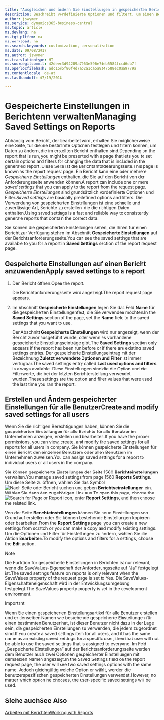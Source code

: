 ```yaml
---
title: "Ausgleichen und ändern Sie Einstellungen in gespeicherten Berichten | Microsoft Docs"
description: Beschreibt vordefinierte Optionen und filtert, um einen Bericht anzupassen und die richtigen Daten zu generieren.
author: jswymer
ms.service: dynamics365-business-central
ms.topic: article
ms.devlang: na
ms.tgt_pltfrm: na
ms.workload: na
ms.search.keywords: customization, personalization
ms.date: 09/08/2017
ms.author: jswymer
ms.translationtype: HT
ms.sourcegitcommit: 42deec3d94209a7963e596e7deb5584fccd6db7f
ms.openlocfilehash: adc15d5f80f4d7ab2a1ca5a8247588ec0aa9779a
ms.contentlocale: de-at
ms.lasthandoff: 07/19/2018

---
```

# <a name="managing-saved-settings-on-reports"></a><span data-ttu-id="af5ed-103">Gespeicherte Einstellungen in Berichtenn verwalten</span><span class="sxs-lookup"><span data-stu-id="af5ed-103">Managing Saved Settings on Reports</span></span>
<span data-ttu-id="af5ed-104">Abhängig vom Bericht, der bearbeitet wird, erhalten Sie möglicherweise eine Seite, für die Sie bestimmte Optionen festlegen und filtern können, um Daten zu ändern, die im erstellten Bericht enthalten sind.</span><span class="sxs-lookup"><span data-stu-id="af5ed-104">Depending on the report that is run, you might be presented with a page that lets you to set certain options and filters for changing the data that is included in the generated report.</span></span> <span data-ttu-id="af5ed-105">Diese Seite ist die Berichtanfordearungsseite.</span><span class="sxs-lookup"><span data-stu-id="af5ed-105">This page is known as the report request page.</span></span> <span data-ttu-id="af5ed-106">Ein Bericht kann eine oder mehrere *Gespeicherte Einstellungen* enthalten, die Sie auf den Bericht von der Anforderungsseite anwenden können.</span><span class="sxs-lookup"><span data-stu-id="af5ed-106">A report can include one or more *saved settings* that you can apply to the report from the request page.</span></span> <span data-ttu-id="af5ed-107">*Gespeicherte Einstellungen* sind grundsätzlich vordefinierte Optionen und Filter.</span><span class="sxs-lookup"><span data-stu-id="af5ed-107">*Saved settings* are basically predefined options and filters.</span></span> <span data-ttu-id="af5ed-108">Die Verwendung von gespeicherten Einstellungen ist eine schnelle und zuverlässige Art, Berichte zu erstellen, die die richtigen Daten enthalten.</span><span class="sxs-lookup"><span data-stu-id="af5ed-108">Using saved settings is a fast and reliable way to consistently generate reports that contain the correct data.</span></span>

<span data-ttu-id="af5ed-109">Sie können die gespeicherten Einstellungen sehen, die Ihnen für einen Bericht zur Verfügung stehen im Abschnitt **Gespeicherte Einstellungen** auf der Berichtsanforderungsseite.</span><span class="sxs-lookup"><span data-stu-id="af5ed-109">You can see the saved settings that are available to you for a report in **Saved Settings** section of the report request page.</span></span>  

## <a name="apply-saved-settings-to-a-report"></a><span data-ttu-id="af5ed-110">Gespeicherte Einstellungen auf einen Bericht anzuwenden</span><span class="sxs-lookup"><span data-stu-id="af5ed-110">Apply saved settings to a report</span></span>
1. <span data-ttu-id="af5ed-111">Den Bericht öffnen.</span><span class="sxs-lookup"><span data-stu-id="af5ed-111">Open the report.</span></span>

   <span data-ttu-id="af5ed-112">Die Berichtanforderungsseite wird angezeigt.</span><span class="sxs-lookup"><span data-stu-id="af5ed-112">The report request page appears.</span></span>    
2. <span data-ttu-id="af5ed-113">Im Abschnitt **Gespeicherte Einstellungen** legen Sie das Feld **Name** für die gespeicherten Einstellungenfest, die Sie verwenden möchten.</span><span class="sxs-lookup"><span data-stu-id="af5ed-113">In the **Saved Settings** section of the page, set the **Name** field  to the saved settings that you want to use.</span></span>

   <span data-ttu-id="af5ed-114">Der Abschnitt **Gespeicherte Einstellungen** wird nur angezeigt, wenn der Bericht zuvor ausgeführt wurde, oder wenn es vorhandene gespeicherte Einstellungseinträge gibt.</span><span class="sxs-lookup"><span data-stu-id="af5ed-114">The **Saved Settings** section only appears if the report has been run before or if there are existing saved settings entries.</span></span> <span data-ttu-id="af5ed-115">Der gespeicherte Einstellungseintrag mit der Bezeichnung **Zuletzt verwendete Optionen und Filter** ist immer verfügbar.</span><span class="sxs-lookup"><span data-stu-id="af5ed-115">The saved settings entry called **Last used options and filters** is always available.</span></span> <span data-ttu-id="af5ed-116">Diese Einstellungen sind die die Option und die Filterwerte, die bei der letzten Berichterstellung verwendet wurden.</span><span class="sxs-lookup"><span data-stu-id="af5ed-116">These settings are the option and filter values that were used the last time you ran the report.</span></span>

## <a name="create-and-modify-saved-settings-for-all-users"></a><span data-ttu-id="af5ed-117">Erstellen und Ändern gespeicherter Einstellungen für alle Benutzer</span><span class="sxs-lookup"><span data-stu-id="af5ed-117">Create and modify saved settings for all users</span></span>
<span data-ttu-id="af5ed-118">Wenn Sie die richtigen Berechtigungen haben, können Sie die gespeicherten Einstellungen für alle Berichte für alle Benutzer im Unternehmen anzeigen, erstellen und bearbeiten.</span><span class="sxs-lookup"><span data-stu-id="af5ed-118">If you have the proper permissions, you can view, create, and modify the saved settings for all reports for all users in company.</span></span> <span data-ttu-id="af5ed-119">Sie können gespeicherte Einstellungen für einen Bericht den einzelnen Benutzern oder allen Benutzern im Unternehmen zuweisen.</span><span class="sxs-lookup"><span data-stu-id="af5ed-119">You can assign saved settings for a report to individual users or all users in the company.</span></span>

<span data-ttu-id="af5ed-120">Sie können gespeicherte Einstellungen der Seite 1560 **Berichteinstellungen** verwalten.</span><span class="sxs-lookup"><span data-stu-id="af5ed-120">You manage saved settings from page 1560 **Reports Settings**.</span></span> <span data-ttu-id="af5ed-121">Um diese Seite zu öffnen, wählen Sie das Symbol ![Nach Seite oder Bericht suchen](media/ui-search/search_small.png "Nach Seite oder Bericht suchen") und geben **Berichtseinstellungen** ein. Wählen Sie dann den zugehörigen Link aus.</span><span class="sxs-lookup"><span data-stu-id="af5ed-121">To open this page, choose the ![Search for Page or Report](media/ui-search/search_small.png "Search for Page or Report icon") icon, enter **Report Settings**, and then choose the related link.</span></span>

<span data-ttu-id="af5ed-122">Von der Seite **Berichteinstellungen** können Sie neue Einstellungen von Grund auf erstellen oder Sie können bestehende Einstellungen kopieren oder bearbeiten.</span><span class="sxs-lookup"><span data-stu-id="af5ed-122">From the **Report Settings** page, you can create a new settings from scratch or you can make a copy and modify existing settings.</span></span> <span data-ttu-id="af5ed-123">Um die Optionen und Filter für Einstellungen zu ändern, wählen Sie die Aktion **Bearbeiten**.</span><span class="sxs-lookup"><span data-stu-id="af5ed-123">To modify the options and filters for a settings, choose the **Edit** action.</span></span>

> [!NOTE]
> <span data-ttu-id="af5ed-124">Die Funktion für gespeicherte Einstellungen in Berichten ist nur relevant, wenn die SaveValues-Eigenschaft der Anforderungsseite auf "Ja" festgelegt ist.</span><span class="sxs-lookup"><span data-stu-id="af5ed-124">The saved settings feature on reports is only relevant when the SaveValues property of the request page is set to Yes.</span></span> <span data-ttu-id="af5ed-125">Die SaveValues-Eigenschafteneigenschaft wird in der Entwicklungsumgebung festgelegt.</span><span class="sxs-lookup"><span data-stu-id="af5ed-125">The SaveValues property property is set in the development environment.</span></span>  

> [!Important]
> <span data-ttu-id="af5ed-126">Wenn Sie einen gespeicherten Einstellungsartikel für alle Benutzer erstellen und er denselben Namen wie bestehende gespeicherte Einstellungen für einen bestimmten Benutzer hat, ist dieser Benutzer nicht dazu in der Lage sein, die gespeicherten Einstellungen zu verwenden, die jedem zugeordnet sind.</span><span class="sxs-lookup"><span data-stu-id="af5ed-126">If you create a saved settings item for all users, and it has the same name as an existing saved settings for a specific user, then that user will not be able to use the saved settings that is assigned to everyone.</span></span>  <span data-ttu-id="af5ed-127">Im Feld „Gespeicherte Einstellungen” auf der Berichtsanforderungsseite werden dem Benutzer auch zwei Optionen gespeicherter Einstellungen mit demselben Namen angezeigt.</span><span class="sxs-lookup"><span data-stu-id="af5ed-127">In the Saved Settings field on the report request page, the user will see two saved settings options with the same name.</span></span> <span data-ttu-id="af5ed-128">Jedoch gleichgültig welche Option er wählt, werden die benutzerspezifischen gespeicherten Einstellungen verwendet.</span><span class="sxs-lookup"><span data-stu-id="af5ed-128">However, no matter which option he chooses, the user-specific saved settings will be used.</span></span>

## <a name="see-also"></a><span data-ttu-id="af5ed-129">Siehe auch</span><span class="sxs-lookup"><span data-stu-id="af5ed-129">See Also</span></span>
[<span data-ttu-id="af5ed-130">Arbeiten mit Berichten</span><span class="sxs-lookup"><span data-stu-id="af5ed-130">Working with Reports</span></span>](ui-work-report.md)  

